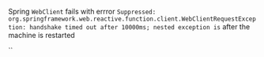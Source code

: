 Spring `WebClient` fails with errror `Suppressed: org.springframework.web.reactive.function.client.WebClientRequestException: handshake timed out after 10000ms; nested exception is` after the machine is restarted


``
